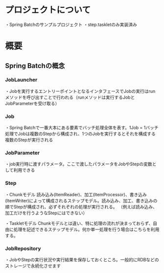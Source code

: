 # プロジェクトについて
・Spring Batchのサンプルプロジェクト
・step.taskletのみ実装済み

# 概要
## Spring Batchの概念

### JobLauncher
・Jobを実行するエントリーポイントとなるインタフェースでJobの実行はrunメソッドを呼び出すことで行われる（runメソッドは実行するJobとJobParameterを受け取る）

### Job
・Spring Batchで一番大本にある要素でバッチ処理全体を表す。1Job = 1バッチ処理でJobは複数のStepから構成され、1つのJobを実行するとそれを構成する複数のStepが実行される

### JobParameter
・job実行時に渡すパラメータ。ここで渡したパラメータをJobやStepの変数として利用できる

### Step
・Chunkモデル
読み込み(ItemReader)、加工(ItemProcessor)、書き込み(ItemWriter)によって構成されるステップモデル。読み込み、加工、書き込みの順でStepが構成され、必ずそれぞれの処理が実行される。
（例えば読み込み、加工だけを行うようなStepにはできない）


・Taskletモデル
Chunkモデルとは違い、特に処理の流れが決まっておらず、自由に処理を記述できるステップモデル。何か単一処理を行う場合はこちらを利用する。

### JobRepository
・JobやStepの実行状況や実行結果を保存しておくところ。一般的にRDBなどのストレージで永続化させます


